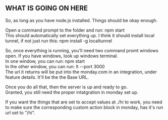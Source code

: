 ## WHAT IS GOING ON HERE

So, as long as you have node.js installed. Things should be okay enough. 

Open a command prompt to the folder and run: npm start
<br>This should automatically set everything up. I think it should install local tunnel, if not
just run this: npm install -g localtunnel

So, once everything is running, you'll need two command promt windows open. If you have windows, look up windows terminal. 
<br>In one window, you can run: npm start
<br>In the other window, you can run: lt --port 3000
<br>The url it returns will be put into the monday.com in an integration, under feature details. It'll be the the Base URL. 


Once you do all that, then the server is up and ready to go. 
<br>Granted, you still need the proper intatgration in monday set up.    

If you want the things that are set to accept values at ./hi to work, you need to make sure the corresponding custom action block in monday, has it's run url set to "/hi". 